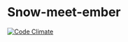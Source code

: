 # Snow-meet-ember

[![Code Climate](https://codeclimate.com/github/gregnar/snow_meet_ember/badges/gpa.svg)](https://codeclimate.com/github/gregnar/snow_meet_ember)
